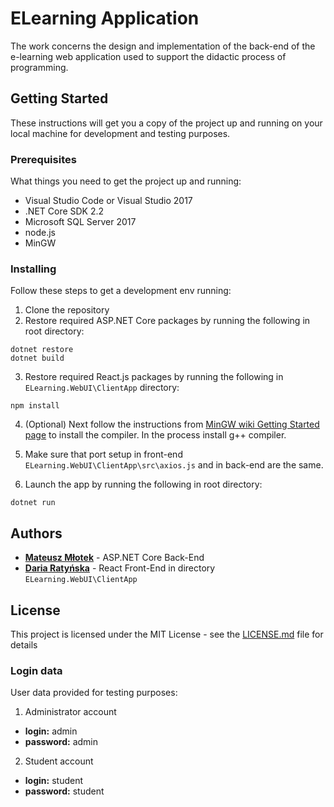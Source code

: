 # ELearning Application

The work concerns the design and implementation of the back-end of the e-learning web application used to support the didactic process of programming.

## Getting Started

These instructions will get you a copy of the project up and running on your local machine for development and testing purposes.

### Prerequisites

What things you need to get the project up and running:

* Visual Studio Code or Visual Studio 2017
* .NET Core SDK 2.2
* Microsoft SQL Server 2017
* node.js
* MinGW

### Installing

Follow these steps to get a development env running:

1. Clone the repository
2. Restore required ASP.NET Core packages by running the following in root directory:

```
dotnet restore
dotnet build
```

3. Restore required React.js packages by running the following in `ELearning.WebUI\ClientApp` directory:

```
npm install
```

4. (Optional) Next follow the instructions from [MinGW wiki Getting Started page](http://www.mingw.org/wiki/Getting_Started) to install the compiler. In the process install g++ compiler.

5. Make sure that port setup in front-end `ELearning.WebUI\ClientApp\src\axios.js` and in back-end are the same. 

6. Launch the app by running the following in root directory:

```
dotnet run
```

## Authors

* **[Mateusz Młotek](https://github.com/MKafar)** - ASP.NET Core Back-End
* **[Daria Ratyńska](https://github.com/peacchy)** - React Front-End in directory `ELearning.WebUI\ClientApp`

## License

This project is licensed under the MIT License - see the [LICENSE.md](LICENSE.md) file for details

### Login data

User data provided for testing purposes:

1. Administrator account
 * **login:** admin
 * **password:** admin 

2. Student account
 * **login:** student
 * **password:** student
